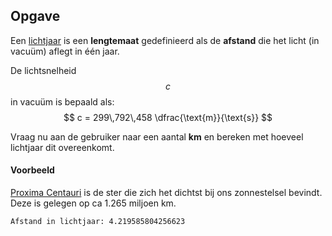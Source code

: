 ## Opgave
Een [lichtjaar](https://nl.wikipedia.org/wiki/Lichtjaar) is een **lengtemaat** gedefinieerd als de **afstand** die het licht (in vacuüm) aflegt in één jaar.

De lichtsnelheid $$c$$ in vacuüm is bepaald als:
$$
c = 299\,792\,458 \dfrac{\text{m}}{\text{s}}
$$

Vraag nu aan de gebruiker naar een aantal **km** en bereken met hoeveel lichtjaar dit overeenkomt.

#### Voorbeeld
[Proxima Centauri](https://nl.wikipedia.org/wiki/Proxima_Centauri) is de ster die zich het dichtst bij ons zonnestelsel bevindt. Deze is gelegen op ca 1.265 miljoen km.
```
Afstand in lichtjaar: 4.219585804256623
```